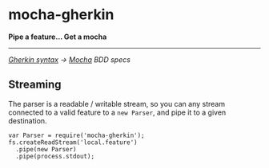 
# mocha-gherkin

**Pipe a feature... Get a mocha**

---

*[Gherkin syntax][] &rarr; [Mocha][] BDD specs*

## Streaming

The parser is a readable / writable stream, so you can any stream
connected to a valid feature to a `new Parser`, and pipe it to a given
destination.

    var Parser = require('mocha-gherkin');
    fs.createReadStream('local.feature')
      .pipe(new Parser)
      .pipe(process.stdout);

[Gherkin syntax]: https://github.com/cucumber/cucumber/wiki/Gherkin
[Mocha]: https://github.com/visionmedia/mocha
